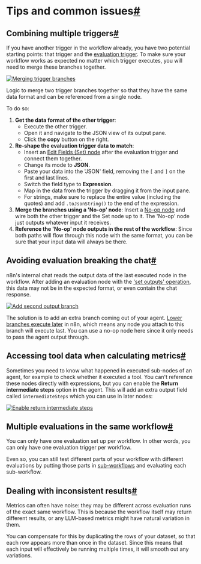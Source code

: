[](https://github.com/n8n-io/n8n-docs/edit/main/docs/advanced-ai/evaluations/tips-and-common-issues.md "Edit this page")

# Tips and common issues[#](#tips-and-common-issues "Permanent link")

## Combining multiple triggers[#](#combining-multiple-triggers "Permanent link")

If you have another trigger in the workflow already, you have two potential starting points: that trigger and the [evaluation trigger](../../../integrations/builtin/core-nodes/n8n-nodes-base.evaluationtrigger/). To make sure your workflow works as expected no matter which trigger executes, you will need to merge these branches together.

[![Merging trigger branches](../../../_images/advanced-ai/evaluations/merging-trigger-branches.png)](https://docs.n8n.io/_images/advanced-ai/evaluations/merging-trigger-branches.png)

Logic to merge two trigger branches together so that they have the same data format and can be referenced from a single node.

To do so:

1.  **Get the data format of the other trigger**:
    *   Execute the other trigger.
    *   Open it and navigate to the JSON view of its output pane.
    *   Click the **copy** button on the right.
2.  **Re-shape the evaluation trigger data to match**:
    *   Insert an [Edit Fields (Set) node](../../../integrations/builtin/core-nodes/n8n-nodes-base.set/) after the evaluation trigger and connect them together.
    *   Change its mode to **JSON**.
    *   Paste your data into the 'JSON' field, removing the `[` and `]` on the first and last lines.
    *   Switch the field type to **Expression**.
    *   Map in the data from the trigger by dragging it from the input pane.
    *   For strings, make sure to replace the entire value (including the quotes) and add `.toJsonString()` to the end of the expression.
3.  **Merge the branches using a 'No-op' node**: Insert a [No-op node](../../../integrations/builtin/core-nodes/n8n-nodes-base.noop/) and wire both the other trigger and the Set node up to it. The 'No-op' node just outputs whatever input it receives.
4.  **Reference the 'No-op' node outputs in the rest of the workflow**: Since both paths will flow through this node with the same format, you can be sure that your input data will always be there.

## Avoiding evaluation breaking the chat[#](#avoiding-evaluation-breaking-the-chat "Permanent link")

n8n's internal chat reads the output data of the last executed node in the workflow. After adding an evaluation node with the ['set outputs' operation](../../../integrations/builtin/core-nodes/n8n-nodes-base.evaluation/#set-outputs), this data may not be in the expected format, or even contain the chat response.

[![Add second output branch](../../../_images/advanced-ai/evaluations/add-second-output-branch.png)](https://docs.n8n.io/_images/advanced-ai/evaluations/add-second-output-branch.png)

The solution is to add an extra branch coming out of your agent. [Lower branches execute later](../../../flow-logic/execution-order/) in n8n, which means any node you attach to this branch will execute last. You can use a no-op node here since it only needs to pass the agent output through.

## Accessing tool data when calculating metrics[#](#accessing-tool-data-when-calculating-metrics "Permanent link")

Sometimes you need to know what happened in executed sub-nodes of an agent, for example to check whether it executed a tool. You can't reference these nodes directly with expressions, but you can enable the **Return intermediate steps** option in the agent. This will add an extra output field called `intermediateSteps` which you can use in later nodes:

[![Enable return intermediate steps](../../../_images/advanced-ai/evaluations/enable-return-intermediate-steps.png)](https://docs.n8n.io/_images/advanced-ai/evaluations/enable-return-intermediate-steps.png)

## Multiple evaluations in the same workflow[#](#multiple-evaluations-in-the-same-workflow "Permanent link")

You can only have one evaluation set up per workflow. In other words, you can only have one evaluation trigger per workflow.

Even so, you can still test different parts of your workflow with different evaluations by putting those parts in [sub-workflows](../../../flow-logic/subworkflows/) and evaluating each sub-workflow.

## Dealing with inconsistent results[#](#dealing-with-inconsistent-results "Permanent link")

Metrics can often have noise: they may be different across evaluation runs of the exact same workflow. This is because the workflow itself may return different results, or any LLM-based metrics might have natural variation in them.

You can compensate for this by duplicating the rows of your dataset, so that each row appears more than once in the dataset. Since this means that each input will effectively be running multiple times, it will smooth out any variations.